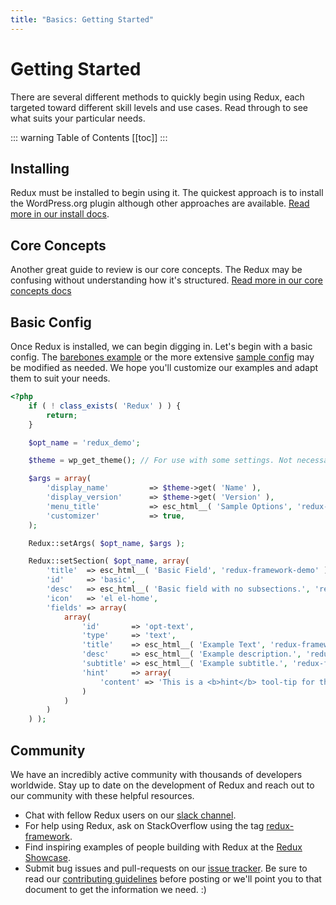 ```yaml
---
title: "Basics: Getting Started" 
---
```


# Getting Started

There are several different methods to quickly begin using Redux, each targeted toward different skill levels and use cases. Read 
through to see what suits your particular needs.

::: warning Table of Contents
[[toc]]
:::

## Installing
Redux must be installed to begin using it. The quickest approach is to install the WordPress.org plugin although other 
approaches are available. [Read more in our install docs](basics-install.md).

## Core Concepts
Another great guide to review is our core concepts.  The Redux may be confusing without understanding how it's structured. [Read more in our core concepts docs](basics-core-concepts.md)

## Basic Config
Once Redux is installed, we can begin digging in. Let's begin with a basic config. The [barebones example](https://github.com/reduxframework/redux-framework/blob/master/sample/barebones-config.php) 
or the more extensive [sample config](https://github.com/reduxframework/redux-framework/blob/master/sample/sample-config.php) may be modified as needed. 
We hope you'll customize our examples and adapt them to suit your needs.

```php
<?php
    if ( ! class_exists( 'Redux' ) ) {
        return;
    }

    $opt_name = 'redux_demo';

    $theme = wp_get_theme(); // For use with some settings. Not necessary.

    $args = array(
        'display_name'         => $theme->get( 'Name' ),
        'display_version'      => $theme->get( 'Version' ),
        'menu_title'           => esc_html__( 'Sample Options', 'redux-framework-demo' ),
        'customizer'           => true,
    );

    Redux::setArgs( $opt_name, $args );

    Redux::setSection( $opt_name, array(
        'title'  => esc_html__( 'Basic Field', 'redux-framework-demo' ),
        'id'     => 'basic',
        'desc'   => esc_html__( 'Basic field with no subsections.', 'redux-framework-demo' ),
        'icon'   => 'el el-home',
        'fields' => array(
            array(
                'id'       => 'opt-text',
                'type'     => 'text',
                'title'    => esc_html__( 'Example Text', 'redux-framework-demo' ),
                'desc'     => esc_html__( 'Example description.', 'redux-framework-demo' ),
                'subtitle' => esc_html__( 'Example subtitle.', 'redux-framework-demo' ),
                'hint'     => array(
                    'content' => 'This is a <b>hint</b> tool-tip for the text field.<br/><br/>Add any HTML based text you like here.',
                )
            )
        )
    ) );
```

## Community
We have an incredibly active community with thousands of developers worldwide. Stay up to date on the development of 
Redux and reach out to our community with these helpful resources.

- Chat with fellow Redux users on our [slack channel](http://slack.redux.io/).
- For help using Redux, ask on StackOverflow using the tag [redux-framework](https://stackoverflow.com/search?q=%23redux-framework).
- Find inspiring examples of people building with Redux at the [Redux Showcase](https://redux.io/showcase/envato-market/).
- Submit bug issues and pull-requests on our [issue tracker](https://github.com/reduxframework/redux-framework/issues). Be sure to read our [contributing guidelines](https://github.com/reduxframework/redux-framework/blob/master/CONTRIBUTING.md) before posting or we'll point you to that document to get the information we need. :)
